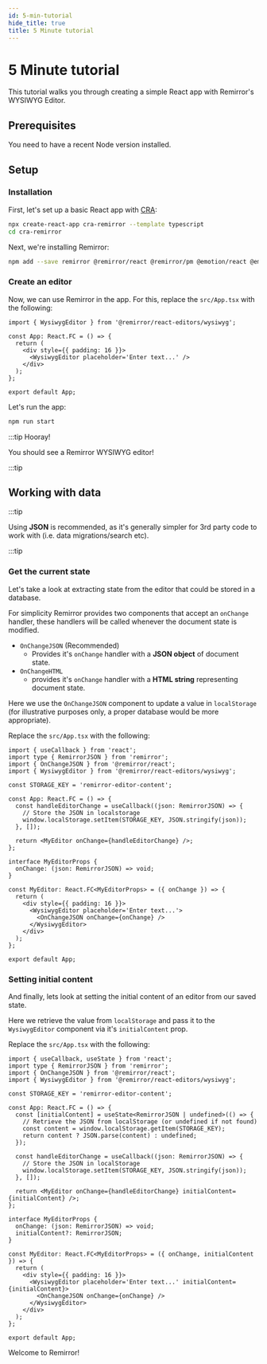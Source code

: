 ```yaml
---
id: 5-min-tutorial
hide_title: true
title: 5 Minute tutorial
---
```


# 5 Minute tutorial

This tutorial walks you through creating a simple React app with Remirror's WYSIWYG Editor.

## Prerequisites

You need to have a recent Node version installed.

## Setup

### Installation

First, let's set up a basic React app with [CRA](https://reactjs.org/docs/create-a-new-react-app.html):

```bash type=installation
npx create-react-app cra-remirror --template typescript
cd cra-remirror
```

Next, we're installing Remirror:

```bash
npm add --save remirror @remirror/react @remirror/pm @emotion/react @emotion/styled @remirror/react-editors
```

### Create an editor

Now, we can use Remirror in the app. For this, replace the `src/App.tsx` with the following:

```tsx
import { WysiwygEditor } from '@remirror/react-editors/wysiwyg';

const App: React.FC = () => {
  return (
    <div style={{ padding: 16 }}>
      <WysiwygEditor placeholder='Enter text...' />
    </div>
  );
};

export default App;
```

Let's run the app:

```bash
npm run start
```

:::tip Hooray!

You should see a Remirror WYSIWYG editor!

:::tip

## Working with data

:::tip

Using **JSON** is recommended, as it's generally simpler for 3rd party code to work with (i.e. data migrations/search etc).

:::tip

### Get the current state

Let's take a look at extracting state from the editor that could be stored in a database.

For simplicity Remirror provides two components that accept an `onChange` handler, these handlers will be called whenever the document state is modified.

- `OnChangeJSON` (Recommended)
  - Provides it's `onChange` handler with a **JSON object** of document state.
- `OnChangeHTML`
  - provides it's `onChange` handler with a **HTML string** representing document state.

Here we use the `OnChangeJSON` component to update a value in `localStorage` (for illustrative purposes only, a proper database would be more appropriate).

Replace the `src/App.tsx` with the following:

```tsx
import { useCallback } from 'react';
import type { RemirrorJSON } from 'remirror';
import { OnChangeJSON } from '@remirror/react';
import { WysiwygEditor } from '@remirror/react-editors/wysiwyg';

const STORAGE_KEY = 'remirror-editor-content';

const App: React.FC = () => {
  const handleEditorChange = useCallback((json: RemirrorJSON) => {
    // Store the JSON in localstorage
    window.localStorage.setItem(STORAGE_KEY, JSON.stringify(json));
  }, []);

  return <MyEditor onChange={handleEditorChange} />;
};

interface MyEditorProps {
  onChange: (json: RemirrorJSON) => void;
}

const MyEditor: React.FC<MyEditorProps> = ({ onChange }) => {
  return (
    <div style={{ padding: 16 }}>
      <WysiwygEditor placeholder='Enter text...'>
        <OnChangeJSON onChange={onChange} />
      </WysiwygEditor>
    </div>
  );
};

export default App;
```

### Setting initial content

And finally, lets look at setting the initial content of an editor from our saved state.

Here we retrieve the value from `localStorage` and pass it to the `WysiwygEditor` component via it's `initialContent` prop.

Replace the `src/App.tsx` with the following:

```tsx
import { useCallback, useState } from 'react';
import type { RemirrorJSON } from 'remirror';
import { OnChangeJSON } from '@remirror/react';
import { WysiwygEditor } from '@remirror/react-editors/wysiwyg';

const STORAGE_KEY = 'remirror-editor-content';

const App: React.FC = () => {
  const [initialContent] = useState<RemirrorJSON | undefined>(() => {
    // Retrieve the JSON from localStorage (or undefined if not found)
    const content = window.localStorage.getItem(STORAGE_KEY);
    return content ? JSON.parse(content) : undefined;
  });

  const handleEditorChange = useCallback((json: RemirrorJSON) => {
    // Store the JSON in localStorage
    window.localStorage.setItem(STORAGE_KEY, JSON.stringify(json));
  }, []);

  return <MyEditor onChange={handleEditorChange} initialContent={initialContent} />;
};

interface MyEditorProps {
  onChange: (json: RemirrorJSON) => void;
  initialContent?: RemirrorJSON;
}

const MyEditor: React.FC<MyEditorProps> = ({ onChange, initialContent }) => {
  return (
    <div style={{ padding: 16 }}>
      <WysiwygEditor placeholder='Enter text...' initialContent={initialContent}>
        <OnChangeJSON onChange={onChange} />
      </WysiwygEditor>
    </div>
  );
};

export default App;
```

Welcome to Remirror!
